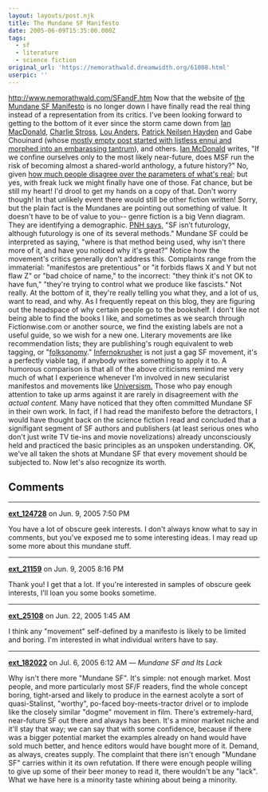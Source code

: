 ```yaml
---
layout: layouts/post.njk
title: The Mundane SF Manifesto
date: 2005-06-09T15:35:00.000Z
tags:
  - sf
  - literature
  - science fiction
original_url: 'https://nemorathwald.dreamwidth.org/61008.html'
userpic: ''
---
```

http://www.nemorathwald.com/SFandF.htm Now that the website of [the Mundane SF Manifesto](http://www.mundanesf.com/) is no longer down I have finally read the real thing instead of a representation from its critics. I've been looking forward to getting to the bottom of it ever since the storm came down from [Ian MacDonald](http://www.livejournal.com/users/ianmcdonald/2378.html), [Charlie Stross](http://www.antipope.org/charlie/blosxom.cgi/2005/05/27), [Lou Anders](http://www.louanders.com/2005/05/muggle-sf.html), [Patrick Neilsen Hayden](http://nielsenhayden.com/makinglight/archives/006366.html#006366) and Gabe Chouinard (whose [mostly empty post started with listless ennui and morphed into an embarassing tantrum](http://dislofics.blogspot.com/2005/06/gabes-it-takes-starship-post.html)), and others. [Ian McDonald](http://www.livejournal.com/users/ianmcdonald/2378.html) writes, "If we confine ourselves only to the most likely near-future, does MSF run the risk of becoming almost a shared-world anthology, a future history?" No, given [how much people disagree over the parameters of what's real](http://www.livejournal.com/users/matt_arnold/25070.html); but yes, with freak luck we might finally have one of those. Fat chance, but be still my heart! I'd drool to get my hands on a copy of that. Don't worry though! In that unlikely event there would still be other fiction written! Sorry, but the plain fact is the Mundanes are pointing out something of value. It doesn't have to be of value to you-- genre fiction is a big Venn diagram. They are identifying a demographic. [PNH says](http://nielsenhayden.com/makinglight/archives/006366.html#006366), "SF isn’t futurology, although futurology is one of its several methods." Mundane SF could be interpreted as saying, "where is that method being used, why isn't there more of it, and have you noticed why it's great?" Notice how the movement's critics generally don't address this. Complaints range from the immaterial: "manifestos are pretentious" or "it forbids flaws X and Y but not flaw Z" or "bad choice of name," to the incorrect: "they think it's not OK to have fun," "they're trying to control what we produce like fascists." Not really. At the bottom of it, they're really telling you what they, and a lot of us, want to read, and why. As I frequently repeat on this blog, they are figuring out the headspace of why certain people go to the bookshelf. I don't like not being able to find the books I like, and sometimes as we search through Fictionwise.com or another source, we find the existing labels are not a useful guide, so we wish for a new one. Literary movements are like recommendation lists; they are publishing's rough equivalent to web tagging, or "[folksonomy](http://en.wikipedia.org/wiki/Folksonomy)." [Infernokrusher](http://www.boingboing.net/2005/06/01/gag_sf_literary_move.html) is not just a gag SF movement, it's a perfectly viable tag, if anybody writes something to apply it to. A humorous comparison is that all of the above criticisms remind me very much of what I experience whenever I'm involved in new secularist manifestos and movements like [Universism.](http://www.universism.org/) Those who pay enough attention to take up arms against it are rarely in disagreement with _the actual content._ Many have noticed that they often committed Mundane SF in their own work. In fact, if I had read the manifesto before the detractors, I would have thought back on the science fiction I read and concluded that a signifigant segment of SF authors and publishers (at least serious ones who don't just write TV tie-ins and movie novelizations) already unconsciously held and practiced the basic principles as an unspoken understanding. OK, we've all taken the shots at Mundane SF that every movement should be subjected to. Now let's also recognize its worth.

## Comments

---

**[ext_124728](https://www.dreamwidth.org/users/ext_124728)** on Jun. 9, 2005 7:50 PM

You have a lot of obscure geek interests. I don't always know what to say in comments, but you've exposed me to some interesting ideas. I may read up some more about this mundane stuff.

---

**[ext_21159](https://www.dreamwidth.org/users/ext_21159)** on Jun. 9, 2005 8:16 PM

Thank you! I get that a lot. If you're interested in samples of obscure geek interests, I'll loan you some books sometime.

---

**[ext_25108](https://www.dreamwidth.org/users/ext_25108)** on Jun. 22, 2005 1:45 AM

I think any "movement" self-defined by a manifesto is likely to be limited and boring. I'm interested in what individual writers have to say.

---

**[ext_182022](https://www.dreamwidth.org/users/ext_182022)** on Jul. 6, 2005 6:12 AM — *Mundane SF and Its Lack*

Why isn't there more "Mundane SF". It's simple: not enough market. Most people, and more particularly most SF/F readers, find the whole concept boring, tight-arsed and likely to produce in the earnest acolyte a sort of quasi-Stalinst, "worthy", po-faced boy-meets-tractor drivel or to implode like the closely similar "dogme" movement in film. There's extremely-hard, near-future SF out there and always has been. It's a minor market niche and it'll stay that way; we can say that with some confidence, because if there was a bigger potential market the examples already on hand would have sold much better, and hence editors would have bought more of it. Demand, as always, creates supply. The complaint that there isn't enough "Mundane SF" carries within it its own refutation. If there were enough people willing to give up some of their beer money to read it, there wouldn't be any "lack". What we have here is a minority taste whining about being a minority.
